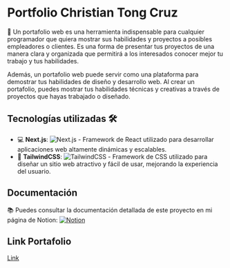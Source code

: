 <h1>Portfolio Christian Tong Cruz</h1>
<p>🚀 Un portafolio web es una herramienta indispensable para cualquier programador que quiera mostrar sus habilidades y proyectos a posibles empleadores o clientes. Es una forma de presentar tus proyectos de una manera clara y organizada que permitirá a los interesados conocer mejor tu trabajo y tus habilidades.</p>
<p>Además, un portafolio web puede servir como una plataforma para demostrar tus habilidades de diseño y desarrollo web. Al crear un portafolio, puedes mostrar tus habilidades técnicas y creativas a través de proyectos que hayas trabajado o diseñado.</p>
<h2>Tecnologías utilizadas 🛠️</h2>
<ul>
  <li>💻 <strong>Next.js</strong>: <img src="https://img.shields.io/badge/-Next.js-000000?style=flat-square&logo=next.js&logoColor=white" alt="Next.js"> - Framework de React utilizado para desarrollar aplicaciones web altamente dinámicas y escalables.</li>
  <li>🎨 <strong>TailwindCSS</strong>: <img src="https://img.shields.io/badge/-TailwindCSS-38B2AC?style=flat-square&logo=tailwind-css&logoColor=white" alt="TailwindCSS"> - Framework de CSS utilizado para diseñar un sitio web atractivo y fácil de usar, mejorando la experiencia del usuario.</li>
</ul>
<h2>Documentación</h2>
<p>📚 Puedes consultar la documentación detallada de este proyecto en mi página de Notion: <a href="https://towering-angle-49e.notion.site/Portafolio-cf4e65750430464daa5968c729733bda"><img src="https://img.shields.io/badge/-Notion-000000?style=flat-square&logo=notion&logoColor=white" alt="Notion"></a></p>
<h2>Link Portafolio</h2>
<a href="https://christian-tong.github.io/portfolio-dev/hello">Link</a>
